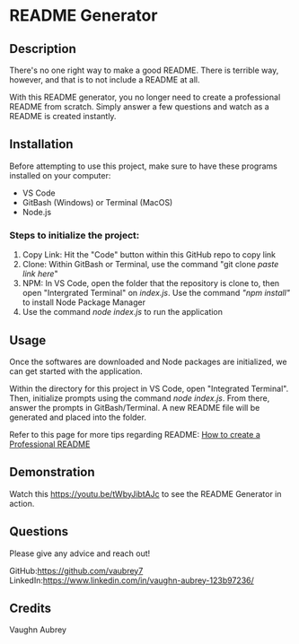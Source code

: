 # README Generator

## Description

There's no one right way to make a good README. There is terrible way, however, and that is to not include a README at all.

With this README generator, you no longer need to create a professional README from scratch. Simply answer a few questions and watch as a README is created instantly.

## Installation
Before attempting to use this project, make sure to have these programs installed on your computer:
* VS Code
* GitBash (Windows) or Terminal (MacOS)
* Node.js

### Steps to initialize the project:
1. Copy Link: Hit the "Code" button within this GitHub repo to copy link
2. Clone: Within GitBash or Terminal, use the command "git clone *paste link here*"
3. NPM: In VS Code, open the folder that the repository is clone to, then open "Intergrated Terminal" on *index.js*. Use the command *"npm install"* to install Node Package Manager
4. Use the command *node index.js* to run the application

## Usage
Once the softwares are downloaded and Node packages are initialized, we can get started with the application.

Within the directory for this project in VS Code, open "Integrated Terminal". Then, initialize prompts using the command *node index.js*.
From there, answer the prompts in GitBash/Terminal. A new README file will be generated and placed into the folder.

Refer to this page for more tips regarding README:
[How to create a Professional README](https://coding-boot-camp.github.io/full-stack/github/professional-readme-guide)

## Demonstration
Watch this https://youtu.be/tWbyJibtAJc to see the README Generator in action.

## Questions
Please give any advice and reach out!

GitHub:https://github.com/vaubrey7
LinkedIn:https://www.linkedin.com/in/vaughn-aubrey-123b97236/

## Credits
Vaughn Aubrey
